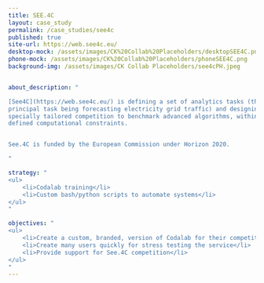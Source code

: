 ```yaml
---
title: SEE.4C
layout: case_study
permalink: /case_studies/see4c
published: true
site-url: https://web.see4c.eu/
desktop-mock: /assets/images/CK%20Collab%20Placeholders/desktopSEE4C.png
phone-mock: /assets/images/CK%20Collab%20Placeholders/phoneSEE4C.png
background-img: /assets/images/CK Collab Placeholders/see4cPH.jpeg


about_description: "

[See4C](https://web.see4c.eu/) is defining a set of analytics tasks (the
principal task being forecasting electricity grid traffic) and designing a
specially tailored competition to benchmark advanced algorithms, within well
defined computational constraints.


See.4C is funded by the European Commission under Horizon 2020.

"

strategy: "
<ul>
    <li>Codalab training</li>
    <li>Custom bash/python scripts to automate systems</li>
</ul>
"

objectives: "
<ul>
    <li>Create a custom, branded, version of Codalab for their competition</li>
    <li>Create many users quickly for stress testing the service</li>
    <li>Provide support for See.4C competition</li>
</ul>
"
---
```


